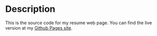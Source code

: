# Description

This is the source code for my resume web page. You can find the live version at my [Github Pages site](https://bagashiz.github.io).

